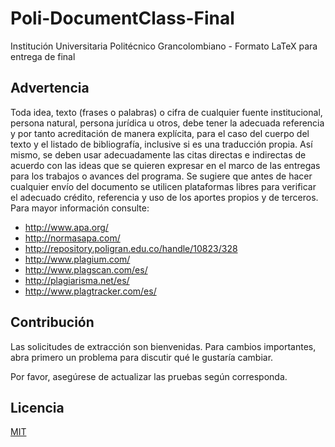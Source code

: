 # Poli-DocumentClass-Final
Institución Universitaria Politécnico Grancolombiano - Formato LaTeX para entrega de final

## Advertencia
Toda idea, texto (frases o palabras) o cifra de cualquier fuente institucional, persona natural, persona jurídica u otros, debe tener la adecuada referencia y por tanto acreditación de manera explícita, para el caso del cuerpo del texto y el listado de bibliografía, inclusive si es una traducción propia. Así mismo, se deben usar adecuadamente las citas directas e indirectas de acuerdo con las ideas que se quieren expresar en el marco de las entregas para los trabajos o avances del programa. Se sugiere que antes de hacer cualquier envío del documento se utilicen plataformas libres para verificar el adecuado crédito, referencia y uso de los aportes propios y de terceros. Para mayor información consulte:

-	http://www.apa.org/
-	http://normasapa.com/
-	http://repository.poligran.edu.co/handle/10823/328
-	http://www.plagium.com/
-	http://www.plagscan.com/es/
-	http://plagiarisma.net/es/
- http://www.plagtracker.com/es/


## Contribución
Las solicitudes de extracción son bienvenidas. Para cambios importantes, abra primero un problema para discutir qué le gustaría cambiar.

Por favor, asegúrese de actualizar las pruebas según corresponda. 

## Licencia
[MIT](https://choosealicense.com/licenses/mit/)

